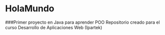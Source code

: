 # HolaMundo
###Primer proyecto en Java para aprender POO
Repositorio creado para el curso Desarrollo de Aplicaciones Web (Ipartek)
